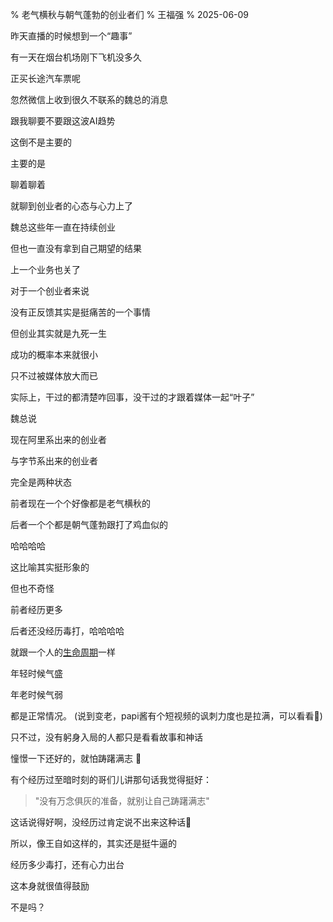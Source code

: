 % 老气横秋与朝气蓬勃的创业者们
% 王福强
% 2025-06-09

昨天直播的时候想到一个“趣事”

有一天在烟台机场刚下飞机没多久

正买长途汽车票呢

忽然微信上收到很久不联系的魏总的消息

跟我聊要不要跟这波AI趋势

这倒不是主要的

主要的是

聊着聊着

就聊到创业者的心态与心力上了

魏总这些年一直在持续创业

但也一直没有拿到自己期望的结果

上一个业务也关了

对于一个创业者来说

没有正反馈其实是挺痛苦的一个事情

但创业其实就是九死一生

成功的概率本来就很小

只不过被媒体放大而已

实际上，干过的都清楚咋回事，没干过的才跟着媒体一起“叶子”

魏总说

现在阿里系出来的创业者

与字节系出来的创业者

完全是两种状态

前者现在一个个好像都是老气横秋的

后者一个个都是朝气蓬勃跟打了鸡血似的

哈哈哈哈

这比喻其实挺形象的

但也不奇怪

前者经历更多

后者还没经历毒打，哈哈哈哈

就跟一个人的[生命周期](https://afoo.me/_my_jargon_/LoD.html)一样

年轻时候气盛

年老时候气弱

都是正常情况。 (说到变老，papi酱有个短视频的讽刺力度也是拉满，可以看看🤣)

只不过，没有躬身入局的人都只是看看故事和神话

憧憬一下还好的，就怕踌躇满志 🤣

有个经历过至暗时刻的哥们儿讲那句话我觉得挺好：

> "没有万念俱灰的准备，就别让自己踌躇满志"

这话说得好啊，没经历过肯定说不出来这种话🤣

所以，像王自如这样的，其实还是挺牛逼的

经历多少毒打，还有心力出台

这本身就很值得鼓励

不是吗？ 
















